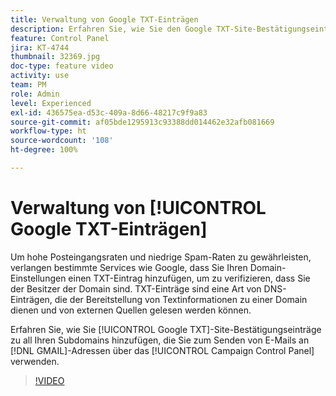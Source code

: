 ```yaml
---
title: Verwaltung von Google TXT-Einträgen
description: Erfahren Sie, wie Sie den Google TXT-Site-Bestätigungseintrag zu Subdomains hinzufügen, die zum Senden von E-Mails an GMAIL-Adressen über das Campaign Control Panel verwendet werden.
feature: Control Panel
jira: KT-4744
thumbnail: 32369.jpg
doc-type: feature video
activity: use
team: PM
role: Admin
level: Experienced
exl-id: 436575ea-d53c-409a-8d66-48217c9f9a83
source-git-commit: af05bde1295913c93388dd014462e32afb081669
workflow-type: ht
source-wordcount: '108'
ht-degree: 100%

---
```


# Verwaltung von [!UICONTROL Google TXT-Einträgen]

Um hohe Posteingangsraten und niedrige Spam-Raten zu gewährleisten, verlangen bestimmte Services wie Google, dass Sie Ihren Domain-Einstellungen einen TXT-Eintrag hinzufügen, um zu verifizieren, dass Sie der Besitzer der Domain sind. TXT-Einträge sind eine Art von DNS-Einträgen, die der Bereitstellung von Textinformationen zu einer Domain dienen und von externen Quellen gelesen werden können.

Erfahren Sie, wie Sie [!UICONTROL Google TXT]-Site-Bestätigungseinträge zu all Ihren Subdomains hinzufügen, die Sie zum Senden von E-Mails an [!DNL GMAIL]-Adressen über das [!UICONTROL Campaign Control Panel] verwenden.

>[!VIDEO](https://video.tv.adobe.com/v/32369?quality=12&learn=0n)
